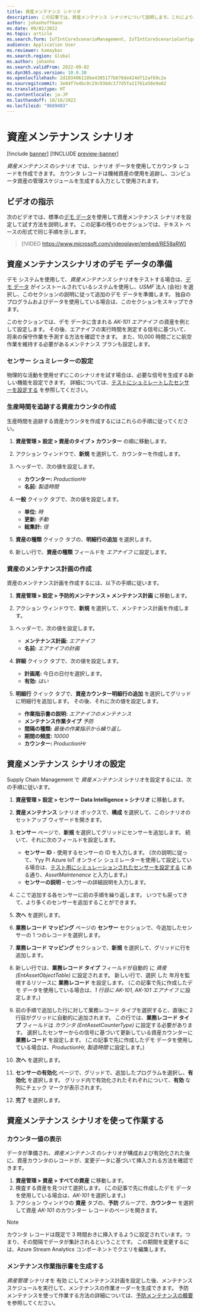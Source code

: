 ```yaml
---
title: 資産メンテナンス シナリオ
description: この記事では、資産メンテナンス シナリオについて説明します。これにより、権限を持つデータを使用して、マシン資産の使用を追跡するカウンタ レコードを作成できます。
author: johanhoffmann
ms.date: 09/02/2022
ms.topic: article
ms.search.form: IoTIntCoreScenarioManagement, IoTIntCoreScenarioConfigurationWizardV2, EntAssetCounter
audience: Application User
ms.reviewer: kamaybac
ms.search.region: Global
ms.author: johanho
ms.search.validFrom: 2022-09-02
ms.dyn365.ops.version: 10.0.30
ms.openlocfilehash: 2d103406118be4385177b678de424df12af69c2e
ms.sourcegitcommit: 3e04f7e4bc0c29c936dc177d5fa11761a58e9a02
ms.translationtype: HT
ms.contentlocale: ja-JP
ms.lasthandoff: 10/18/2022
ms.locfileid: "9689403"
---
```

# <a name="the-asset-maintenance-scenario"></a>資産メンテナンス シナリオ

[!include [banner](../includes/banner.md)]
[!INCLUDE [preview-banner](../includes/preview-banner.md)]
<!-- KFM: Preview until further notice -->

*資産メンテナンス* のシナリオ では、シナリオ データを使用してカウンタ レコードを作成できます。 カウンタ レコードは機械資産の使用を追跡し、コンピュータ資産の管理スケジュールを生成する入力として使用されます。

## <a name="video-instructions"></a>ビデオの指示

次のビデオでは、標準の[デモ データ](../../fin-ops-core/fin-ops/get-started/demo-data.md)を使用して資産メンテナンス シナリオを設定して試す方法を説明します。 この記事の残りのセクションでは、テキスト ベースの形式で同じ手順を示します。

> [!VIDEO https://www.microsoft.com/videoplayer/embed/RE58aRW]

## <a name="prepare-demo-data-for-the-asset-maintenance-scenario"></a>資産メンテナンスシナリオのデモ データの準備

デモ システムを使用して、*資産メンテナンス* シナリオをテストする場合は、[デモ データ](../../fin-ops-core/fin-ops/get-started/demo-data.md) がインストールされているシステムを使用し、*USMF* 法人 (会社) を選択し、このセクションの説明に従って追加のデモ データを準備します。 独自のプログラムおよびデータを使用している場合は、このセクションをスキップできます。

このセクションでは、デモ データに含まれる *AK-101 エアナイフ* の資産を例として設定します。 その後、エアナイフの実行時間を測定する信号に基づいて、将来の保守作業を予測する方法を確認できます。 また、10,000 時間ごとに航空作業を維持する必要があるメンテナンス プランも設定します。

### <a name="set-up-a-sensor-simulator"></a>センサー シュミレーターの設定

物理的な活動を使用せずにこのシナリオを試す場合は、必要な信号を生成する新しい機能を設定できます。 詳細については、[テストにシュミレートしたセンサーを設定する](sdi-set-up-simulated-sensor.md) を参照してください。

### <a name="create-an-asset-counter-to-track-production-hours"></a>生産時間を追跡する資産カウンタの作成

生産時間を追跡する資産カウンタを作成するにはこれらの手順に従ってください。

1. **資産管理 \> 設定 \> 資産のタイプ \> カウンター** の順に移動します。
1. アクション ウィンドウで、**新規** を選択して、カウンターを作成します。
1. ヘッダーで、次の値を設定します。

    - **カウンター:** *ProductionHr*
    - **名前:** *製造時間*

1. **一般** クイック タブで、次の値を設定します。

    - **単位:** *時*
    - **更新:** *手動*
    - **総集計:** *径*

1. **資産の種類** クイック タブの、**明細行の追加** を選択します。
1. 新しい行で、**資産の種類** フィールドを *エアナイフ* に設定します。

### <a name="create-a-maintenance-plan-for-the-asset"></a>資産のメンテナンス計画の作成

資産のメンテナンス計画を作成するには、以下の手順に従います。

1. **資産管理 \> 設定 \> 予防的メンテナンス \> メンテナンス計画** に移動します。
1. アクション ウィンドウで、**新規** を選択して、メンテナンス計画を作成します。
1. ヘッダーで、次の値を設定します。

    - **メンテナンス計画:** *エアナイフ*
    - **名前:** *エアナイフの計画*

1. **詳細** クイック タブで、次の値を設定します。

    - **計画尾:** 今日の日付を選択します。
    - **有効:** *はい*

1. **明細行** クイック タブで、**資産カウンター明細行の追加** を選択してグリッドに明細行を追加します。 その後、それに次の値を設定します。

    - **作業指示書の説明:** *エアナイフのメンテナンス*
    - **メンテナンス作業タイプ** *予防*
    - **間隔の種類:** *最後の作業指示から繰り返し*
    - **期間の頻度:** *10000*
    - **カウンター:** *ProductionHr*

## <a name="set-up-the-asset-maintenance-scenario"></a>資産メンテナンス シナリオの設定

Supply Chain Management で *資産メンテナンス* シナリオを設定するには、次の手順に従います。

1. **資産管理 \> 設定 \> センサー Data Intelligence \> シナリオ** に移動します。
1. **資産メンテナンス** シナリオ ボックスで、**構成** を選択して、このシナリオのセットアップ ウィザードを開きます。
1. **センサー** ページで、**新規** を選択してグリッドにセンサーを追加します。 続いて、それに次のフィールドを設定します。

    - **センサー ID** - 使用するセンサーの ID を入力します。 (次の説明に従って、Yyy PI Azure IoT オンライン シュミレーターを使用して設定している場合は、[テスト用にシミュレーションされたセンサーを設定する](sdi-set-up-simulated-sensor.md) にある通り、*AssetMaintenance* と入力します。)
    - **センサーの説明** – センサーの詳細説明を入力します。

1. ここで追加する各センサーに前の手順を繰り返します。 いつでも戻ってきて、より多くのセンサーを追加することができます。
1. **次へ** を選択します。
1. **業務レコード マッピング** ページの **センサー** セクションで、今追加したセンサーの 1 つのレコードを選択します。
1. **業務レコード マッピング** セクションで、**新規** を選択して、グリッドに行を追加します。
1. 新しい行では、**業務レコード タイプ** フィールドが自動的 に *資産 (EntAssetObjectTable)* に設定されます。 新しい行で、選択 した 年月を監視するリソースに **業務レコード** を設定します。 (この記事で先に作成したデモ データを使用している場合は、*1 行目に AK-101, AK-101 エアナイフ* に設定します。)
1. 前の手順で追加した行に対して業務レコード タイプを選択すると、直後に 2 行目がグリッドに自動的に追加されます。 この行では、**業務レコード タイプ** フィールドは *カウンタ (EntAssetCounterType)* に設定する必要があります。 選択したセンサーからの信号に基づいて更新している資産カウンターに **業務レコード** を設定します。 (この記事で先に作成したデモ データを使用している場合は、*ProductionHr, 製造時間* に設定します。)
1. **次へ** を選択します。
1. **センサーの有効化** ページで、グリッドで、追加したプログラムを選択し、**有効化** を選択します。 グリッド内で有効化されたそれぞれについて、**有効** な列にチェック マークが表示されます。
1. **完了** を選択します。

## <a name="work-with-the-asset-maintenance-scenario"></a>資産メンテナンス シナリオを使って作業する

### <a name="view-counter-values"></a>カウンター値の表示

データが準備され、*資産メンテナンス* のシナリオが構成および有効化された後に、資産カウンタのレコードが、変更データに基づいて挿入される方法を確認できます。

1. **資産管理 \> 資産 \> すべての資産** に移動します。
1. 検査する資産を見つけて選択します。 (この記事で先に作成したデモ データを使用している場合は、*AK-101* を選択します。)
1. アクション ウィンドウの **資産** タブの、**予防** グループで、**カウンター** を選択して資産 *AK-101* のカウンター レコードのページを開きます。

> [!NOTE]
> カウンタ レコードは既定で 3 時間おきに挿入するように設定されています。つまり、その間隔でデータが集計されるということです。 この期間を変更するには、Azure Stream Analytics コンポーネントでクエリを編集します。

### <a name="generate-maintenance-work-orders"></a>メンテナンス作業指示書を生成する

*資産管理* シナリオを 有効 にしてメンテナンス計画を設定した後、メンテナンス スケジュールを実行して、メンテナンスの作業オーダーを生成できます。 予防メンテナンスを使って作業する方法の詳細については、[予防メンテナンスの概要](../asset-management/preventive-and-reactive-maintenance/preventive-maintenance-overview.md) を参照してください。
